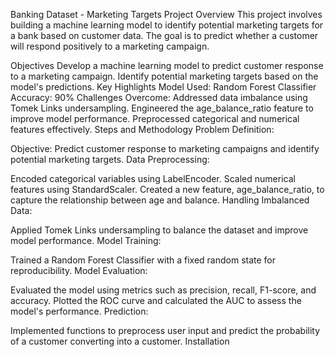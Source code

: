 Banking Dataset - Marketing Targets
Project Overview
This project involves building a machine learning model to identify potential marketing targets for a bank based on customer data. The goal is to predict whether a customer will respond positively to a marketing campaign.

Objectives
Develop a machine learning model to predict customer response to a marketing campaign.
Identify potential marketing targets based on the model's predictions.
Key Highlights
Model Used: Random Forest Classifier
Accuracy: 90%
Challenges Overcome:
Addressed data imbalance using Tomek Links undersampling.
Engineered the age_balance_ratio feature to improve model performance.
Preprocessed categorical and numerical features effectively.
Steps and Methodology
Problem Definition:

Objective: Predict customer response to marketing campaigns and identify potential marketing targets.
Data Preprocessing:

Encoded categorical variables using LabelEncoder.
Scaled numerical features using StandardScaler.
Created a new feature, age_balance_ratio, to capture the relationship between age and balance.
Handling Imbalanced Data:

Applied Tomek Links undersampling to balance the dataset and improve model performance.
Model Training:

Trained a Random Forest Classifier with a fixed random state for reproducibility.
Model Evaluation:

Evaluated the model using metrics such as precision, recall, F1-score, and accuracy.
Plotted the ROC curve and calculated the AUC to assess the model's performance.
Prediction:

Implemented functions to preprocess user input and predict the probability of a customer converting into a customer.
Installation
